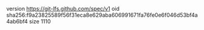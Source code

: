 version https://git-lfs.github.com/spec/v1
oid sha256:f9a23825589f56f31eca8e629aba606991671fa76fe0e6f046d53bf4a4ab6bf4
size 1110
